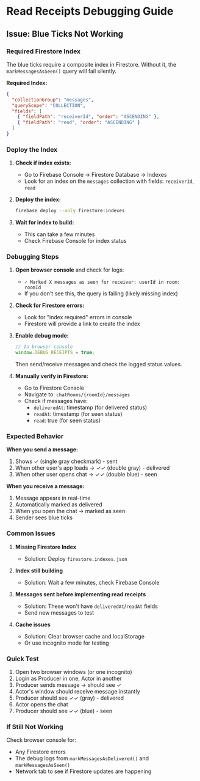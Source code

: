 # Read Receipts Debugging Guide

## Issue: Blue Ticks Not Working

### Required Firestore Index

The blue ticks require a composite index in Firestore. Without it, the `markMessagesAsSeen()` query will fail silently.

**Required Index:**
```json
{
  "collectionGroup": "messages",
  "queryScope": "COLLECTION",
  "fields": [
    { "fieldPath": "receiverId", "order": "ASCENDING" },
    { "fieldPath": "read", "order": "ASCENDING" }
  ]
}
```

### Deploy the Index

1. **Check if index exists:**
   - Go to Firebase Console → Firestore Database → Indexes
   - Look for an index on the `messages` collection with fields: `receiverId`, `read`

2. **Deploy the index:**
   ```bash
   firebase deploy --only firestore:indexes
   ```

3. **Wait for index to build:**
   - This can take a few minutes
   - Check Firebase Console for index status

### Debugging Steps

1. **Open browser console** and check for logs:
   - `✓ Marked X messages as seen for receiver: userId in room: roomId`
   - If you don't see this, the query is failing (likely missing index)

2. **Check for Firestore errors:**
   - Look for "index required" errors in console
   - Firestore will provide a link to create the index

3. **Enable debug mode:**
   ```javascript
   // In browser console
   window.DEBUG_RECEIPTS = true;
   ```
   Then send/receive messages and check the logged status values.

4. **Manually verify in Firestore:**
   - Go to Firestore Console
   - Navigate to: `chatRooms/{roomId}/messages`
   - Check if messages have:
     - `deliveredAt`: timestamp (for delivered status)
     - `readAt`: timestamp (for seen status)
     - `read`: true (for seen status)

### Expected Behavior

**When you send a message:**
1. Shows ✓ (single gray checkmark) - sent
2. When other user's app loads → ✓✓ (double gray) - delivered
3. When other user opens chat → ✓✓ (double blue) - seen

**When you receive a message:**
1. Message appears in real-time
2. Automatically marked as delivered
3. When you open the chat → marked as seen
4. Sender sees blue ticks

### Common Issues

1. **Missing Firestore Index**
   - Solution: Deploy `firestore.indexes.json`

2. **Index still building**
   - Solution: Wait a few minutes, check Firebase Console

3. **Messages sent before implementing read receipts**
   - Solution: These won't have `deliveredAt`/`readAt` fields
   - Send new messages to test

4. **Cache issues**
   - Solution: Clear browser cache and localStorage
   - Or use incognito mode for testing

### Quick Test

1. Open two browser windows (or one incognito)
2. Login as Producer in one, Actor in another
3. Producer sends message → should see ✓
4. Actor's window should receive message instantly
5. Producer should see ✓✓ (gray) - delivered
6. Actor opens the chat
7. Producer should see ✓✓ (blue) - seen

### If Still Not Working

Check browser console for:
- Any Firestore errors
- The debug logs from `markMessagesAsDelivered()` and `markMessagesAsSeen()`
- Network tab to see if Firestore updates are happening
